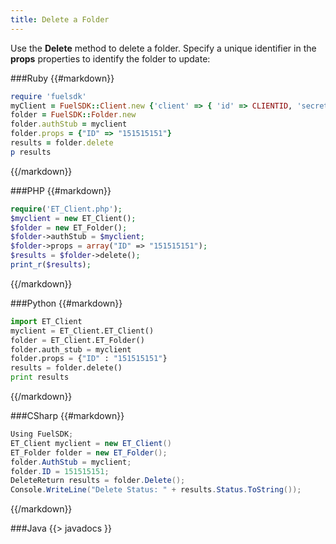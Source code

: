 ```yaml
---
title: Delete a Folder
---
```


Use the **Delete** method to delete a folder. Specify a unique identifier in the **props** properties to identify the folder to update:

###Ruby
{{#markdown}}
```ruby  
require 'fuelsdk'
myClient = FuelSDK::Client.new {'client' => { 'id' => CLIENTID, 'secret' => SECRET }} 
folder = FuelSDK::Folder.new 
folder.authStub = myclient
folder.props = {"ID" => "151515151"}		
results = folder.delete
p results
```
{{/markdown}}

###PHP
{{#markdown}}
```php  
require('ET_Client.php');
$myclient = new ET_Client();
$folder = new ET_Folder();
$folder->authStub = $myclient;
$folder->props = array("ID" => "151515151");
$results = $folder->delete();
print_r($results);
```
{{/markdown}}

###Python
{{#markdown}}
```python  
import ET_Client
myclient = ET_Client.ET_Client()
folder = ET_Client.ET_Folder()
folder.auth_stub = myclient
folder.props = {"ID" : "151515151"}
results = folder.delete()
print results
```
{{/markdown}}

###CSharp
{{#markdown}}
```csharp  
Using FuelSDK;
ET_Client myclient = new ET_Client()
ET_Folder folder = new ET_Folder();
folder.AuthStub = myclient;
folder.ID = 151515151;
DeleteReturn results = folder.Delete();
Console.WriteLine("Delete Status: " + results.Status.ToString());
```
{{/markdown}}

###Java
{{> javadocs }}

